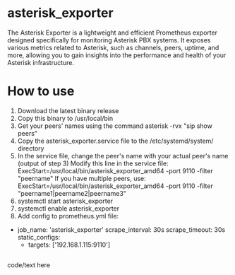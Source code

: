 # asterisk_exporter
The Asterisk Exporter is a lightweight and efficient Prometheus exporter designed specifically for monitoring Asterisk PBX systems. It exposes various metrics related to Asterisk, such as channels, peers, uptime, and more, allowing you to gain insights into the performance and health of your Asterisk infrastructure.

# How to use
1. Download the latest binary release
2. Copy this binary to /usr/local/bin
3. Get your peers' names using the command asterisk -rvx "sip show peers"
4. Copy the asterisk_exporter.service file to the /etc/systemd/system/ directory
5. In the service file, change the peer's name with your actual peer's name (output of step 3)
   Modify this line in the service file: ExecStart=/usr/local/bin/asterisk_exporter_amd64 -port 9110 -filter "peername"
   If you have multiple peers, use: ExecStart=/usr/local/bin/asterisk_exporter_amd64 -port 9110 -filter "peername1|peername2|peername3"
6. systemctl start asterisk_exporter
7. systemctl enable asterisk_exporter
8. Add config to prometheus.yml file:

  - job_name: 'asterisk_exporter'
    scrape_interval: 30s
    scrape_timeout: 30s
    static_configs:
    - targets: ['192.168.1.115:9110']
   
##
<tab><tab>code/text here

   
   
